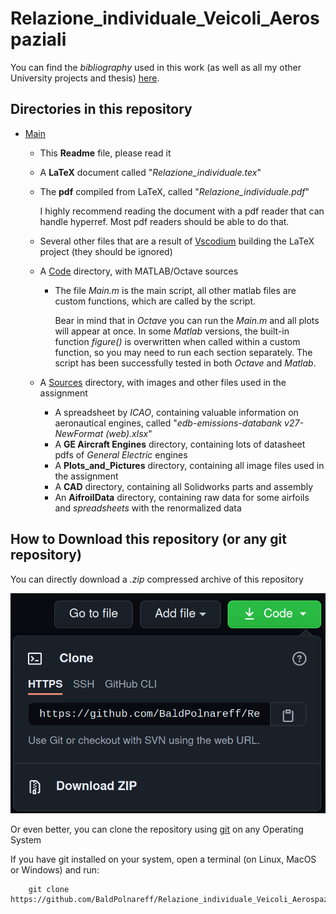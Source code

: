 # Relazione_individuale_Veicoli_Aerospaziali

You can find the *bibliography* used in this work (as well as all my other University projects and thesis) [here](https://github.com/BaldPolnareff/Bibliography).
## Directories in this repository
+ [Main](https://github.com/BaldPolnareff/Relazione_individuale_Veicoli_Aerospaziali/tree/main)
    + This **Readme** file, please read it
    + A **LaTeX** document called "*Relazione_individuale.tex*"
    + The **pdf** compiled from LaTeX, called "*Relazione_individuale.pdf*"
    
        I highly recommend reading the document with a pdf reader that can handle hyperref. Most pdf readers should be able to do that.
    + Several other files that are a result of [Vscodium](https://vscodium.com/) building the LaTeX project (they should be ignored)
    + A [Code](https://github.com/BaldPolnareff/Relazione_individuale_Veicoli_Aerospaziali/tree/main/Code) directory, with MATLAB/Octave sources
        + The file *Main.m* is the main script, all other matlab files are
        custom functions, which are called by the script.

            Bear in mind that in *Octave* you can run the *Main.m* and all plots will appear at once. In some *Matlab* versions, the built-in function *figure()* is overwritten when called within a custom function, so you may need to run each section separately.
            The script has been successfully tested in both *Octave* and *Matlab*.
    
    + A [Sources](https://github.com/BaldPolnareff/Relazione_individuale_Veicoli_Aerospaziali/tree/main/Sources) directory, with images and other files used in the assignment

        + A spreadsheet by *ICAO*, containing valuable information on aeronautical engines, called "*edb-emissions-databank v27-NewFormat (web).xlsx*"
        + A **GE Aircraft Engines** directory, containing lots of datasheet pdfs of *General Electric* engines
        + A **Plots_and_Pictures** directory, containing all image files used in the assignment
        + A **CAD** directory, containing all Solidworks parts and assembly
        + An **AifroilData** directory, containing raw data for some airfoils and *spreadsheets* with the renormalized data

## How to Download this repository (or any git repository)

You can directly download a *.zip* compressed archive of this repository

![](Sources/Plots_and_Pictures/download_instructions.png) 

Or even better, you can clone the repository using [git](https://git-scm.com/book/en/v2/Getting-Started-Installing-Git) on any Operating System

If you have git installed on your system, open a terminal (on Linux, MacOS or Windows) and run:

        git clone https://github.com/BaldPolnareff/Relazione_individuale_Veicoli_Aerospaziali.git